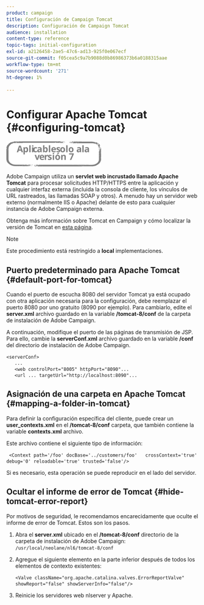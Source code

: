 ```yaml
---
product: campaign
title: Configuración de Campaign Tomcat
description: Configuración de Campaign Tomcat
audience: installation
content-type: reference
topic-tags: initial-configuration
exl-id: a2126458-2ae5-47c6-ad13-925f0e067ecf
source-git-commit: f05cea5c9a7b9088d0b86986373b6a0188315aae
workflow-type: tm+mt
source-wordcount: '271'
ht-degree: 1%

---
```


# Configurar Apache Tomcat {#configuring-tomcat}

![](../../assets/v7-only.svg)

Adobe Campaign utiliza un **servlet web incrustado llamado Apache Tomcat** para procesar solicitudes HTTP/HTTPS entre la aplicación y cualquier interfaz externa (incluida la consola de cliente, los vínculos de URL rastreados, las llamadas SOAP y otros). A menudo hay un servidor web externo (normalmente IIS o Apache) delante de esto para cualquier instancia de Adobe Campaign externa.

Obtenga más información sobre Tomcat en Campaign y cómo localizar la versión de Tomcat en [esta página](../../production/using/locate-tomcat-version.md).

>[!NOTE]
>
>Este procedimiento está restringido a **local** implementaciones.

## Puerto predeterminado para Apache Tomcat {#default-port-for-tomcat}

Cuando el puerto de escucha 8080 del servidor Tomcat ya está ocupado con otra aplicación necesaria para la configuración, debe reemplazar el puerto 8080 por uno gratuito (8090 por ejemplo). Para cambiarlo, edite el **server.xml** archivo guardado en la variable **/tomcat-8/conf** de la carpeta de instalación de Adobe Campaign.

A continuación, modifique el puerto de las páginas de transmisión de JSP. Para ello, cambie la **serverConf.xml** archivo guardado en la variable **/conf** del directorio de instalación de Adobe Campaign.

```
<serverConf>
   ...
   <web controlPort="8005" httpPort="8090"...
   <url ... targetUrl="http://localhost:8090"...
```

## Asignación de una carpeta en Apache Tomcat {#mapping-a-folder-in-tomcat}

Para definir la configuración específica del cliente, puede crear un **user_contexts.xml** en el **/tomcat-8/conf** carpeta, que también contiene la variable **contexts.xml** archivo.

Este archivo contiene el siguiente tipo de información:

```
 <Context path='/foo' docBase='../customers/foo'   crossContext='true' debug='0' reloadable='true' trusted='false'/>
```

Si es necesario, esta operación se puede reproducir en el lado del servidor.

## Ocultar el informe de error de Tomcat {#hide-tomcat-error-report}

Por motivos de seguridad, le recomendamos encarecidamente que oculte el informe de error de Tomcat. Estos son los pasos.

1. Abra el **server.xml** ubicado en el **/tomcat-8/conf** directorio de la carpeta de instalación de Adobe Campaign:  `/usr/local/neolane/nl6/tomcat-8/conf`
1. Agregue el siguiente elemento en la parte inferior después de todos los elementos de contexto existentes:

   ```
   <Valve className="org.apache.catalina.valves.ErrorReportValve" showReport="false" showServerInfo="false"/>
   ```

1. Reinicie los servidores web nlserver y Apache.
